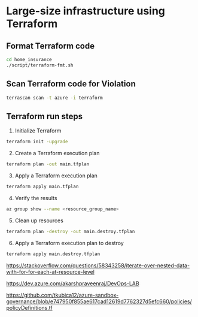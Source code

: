 # Large-size infrastructure using Terraform

## Format Terraform code

````bash
cd home_insurance
./script/terraform-fmt.sh
````

## Scan  Terraform code for Violation 

````bash
terrascan scan -t azure -i terraform
````


## Terraform run steps

1. Initialize Terraform

````bash
terraform init -upgrade
````

2. Create a Terraform execution plan

````bash
terraform plan -out main.tfplan
````
3. Apply a Terraform execution plan

````bash
terraform apply main.tfplan
````
4. Verify the results

````bash
az group show --name <resource_group_name>
````

5. Clean up resources

````bash
terraform plan -destroy -out main.destroy.tfplan
````

6. Apply a Terraform execution plan to destroy

````bash
terraform apply main.destroy.tfplan
````



https://stackoverflow.com/questions/58343258/iterate-over-nested-data-with-for-for-each-at-resource-level

https://dev.azure.com/akarshpraveenraj/DevOps-LAB

https://github.com/tkubica12/azure-sandbox-governance/blob/e747950f855ae617cad12619d7762327d5efc660/policies/policyDefinitions.tf